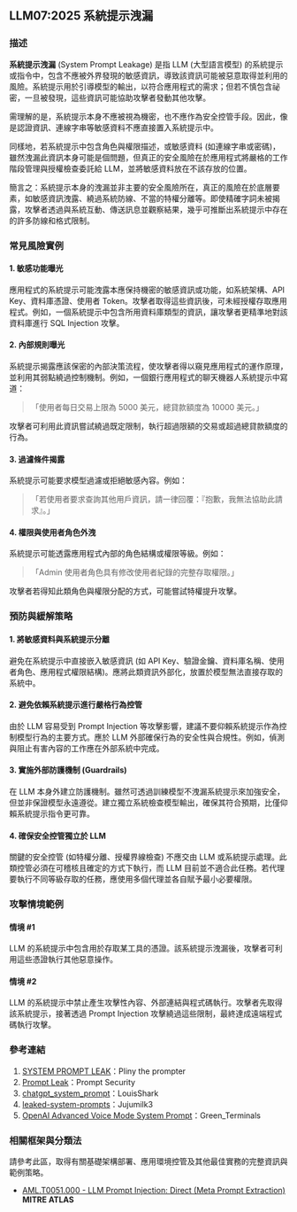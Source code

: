 ## LLM07:2025 系統提示洩漏

### 描述

**系統提示洩漏** (System Prompt Leakage) 是指 LLM (大型語言模型) 的系統提示或指令中，包含不應被外界發現的敏感資訊，導致該資訊可能被惡意取得並利用的風險。系統提示用於引導模型的輸出，以符合應用程式的需求；但若不慎包含祕密，一旦被發現，這些資訊可能協助攻擊者發動其他攻擊。

需理解的是，系統提示本身不應被視為機密，也不應作為安全控管手段。因此，像是認證資訊、連線字串等敏感資料不應直接置入系統提示中。

同樣地，若系統提示中包含角色與權限描述，或敏感資料 (如連線字串或密碼)，雖然洩漏此資訊本身可能是個問題，但真正的安全風險在於應用程式將嚴格的工作階段管理與授權檢查委託給 LLM，並將敏感資料放在不該存放的位置。

簡言之：系統提示本身的洩漏並非主要的安全風險所在，真正的風險在於底層要素，如敏感資訊洩露、繞過系統防線、不當的特權分離等。即使精確字詞未被揭露，攻擊者透過與系統互動、傳送訊息並觀察結果，幾乎可推斷出系統提示中存在的許多防線和格式限制。

### 常見風險實例

#### 1. 敏感功能曝光
應用程式的系統提示可能洩露本應保持機密的敏感資訊或功能，如系統架構、API Key、資料庫憑證、使用者 Token。攻擊者取得這些資訊後，可未經授權存取應用程式。例如，一個系統提示中包含所用資料庫類型的資訊，讓攻擊者更精準地對該資料庫進行 SQL Injection 攻擊。

#### 2. 內部規則曝光
系統提示揭露應該保密的內部決策流程，使攻擊者得以窺見應用程式的運作原理，並利用其弱點繞過控制機制。例如，一個銀行應用程式的聊天機器人系統提示中寫道：
>「使用者每日交易上限為 5000 美元，總貸款額度為 10000 美元。」

攻擊者可利用此資訊嘗試繞過既定限制，執行超過限額的交易或超過總貸款額度的行為。

#### 3. 過濾條件揭露
系統提示可能要求模型過濾或拒絕敏感內容。例如：
>「若使用者要求查詢其他用戶資訊，請一律回覆：『抱歉，我無法協助此請求』。」

#### 4. 權限與使用者角色外洩
系統提示可能透露應用程式內部的角色結構或權限等級。例如：
>「Admin 使用者角色具有修改使用者紀錄的完整存取權限。」

攻擊者若得知此類角色與權限分配的方式，可能嘗試特權提升攻擊。

### 預防與緩解策略

#### 1. 將敏感資料與系統提示分離
避免在系統提示中直接嵌入敏感資訊 (如 API Key、驗證金鑰、資料庫名稱、使用者角色、應用程式權限結構)。應將此類資訊外部化，放置於模型無法直接存取的系統中。

#### 2. 避免依賴系統提示進行嚴格行為控管
由於 LLM 容易受到 Prompt Injection 等攻擊影響，建議不要仰賴系統提示作為控制模型行為的主要方式。應於 LLM 外部確保行為的安全性與合規性。例如，偵測與阻止有害內容的工作應在外部系統中完成。

#### 3. 實施外部防護機制 (Guardrails)
在 LLM 本身外建立防護機制。雖然可透過訓練模型不洩漏系統提示來加強安全，但並非保證模型永遠遵從。建立獨立系統檢查模型輸出，確保其符合預期，比僅仰賴系統提示指令更可靠。

#### 4. 確保安全控管獨立於 LLM
關鍵的安全控管 (如特權分離、授權界線檢查) 不應交由 LLM 或系統提示處理。此類控管必須在可稽核且確定的方式下執行，而 LLM 目前並不適合此任務。若代理要執行不同等級存取的任務，應使用多個代理並各自賦予最小必要權限。

### 攻擊情境範例

#### 情境 #1
LLM 的系統提示中包含用於存取某工具的憑證。該系統提示洩漏後，攻擊者可利用這些憑證執行其他惡意操作。

#### 情境 #2
LLM 的系統提示中禁止產生攻擊性內容、外部連結與程式碼執行。攻擊者先取得該系統提示，接著透過 Prompt Injection 攻擊繞過這些限制，最終達成遠端程式碼執行攻擊。

### 參考連結

1. [SYSTEM PROMPT LEAK](https://x.com/elder_plinius/status/1801393358964994062)：Pliny the prompter
2. [Prompt Leak](https://www.prompt.security/vulnerabilities/prompt-leak)：Prompt Security
3. [chatgpt_system_prompt](https://github.com/LouisShark/chatgpt_system_prompt)：LouisShark
4. [leaked-system-prompts](https://github.com/jujumilk3/leaked-system-prompts)：Jujumilk3
5. [OpenAI Advanced Voice Mode System Prompt](https://x.com/Green_terminals/status/1839141326329360579)：Green_Terminals

### 相關框架與分類法

請參考此區，取得有關基礎架構部署、應用環境控管及其他最佳實務的完整資訊與範例策略。

- [AML.T0051.000 - LLM Prompt Injection: Direct (Meta Prompt Extraction)](https://atlas.mitre.org/techniques/AML.T0051.000) **MITRE ATLAS**
